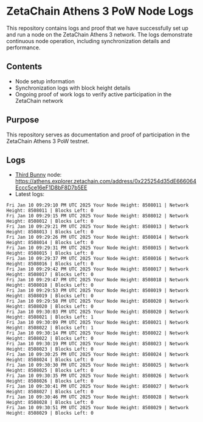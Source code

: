 # ZetaChain Athens 3 PoW Node Logs
This repository contains logs and proof that we have successfully set up and run a node on the ZetaChain Athens 3 network. The logs demonstrate continuous node operation, including synchronization details and performance.

## Contents
- Node setup information
- Synchronization logs with block height details
- Ongoing proof of work logs to verify active participation in the ZetaChain network

## Purpose
This repository serves as documentation and proof of participation in the ZetaChain Athens 3 PoW testnet.

## Logs

- [Third Bunny](https://thirdbunny.xyz/) node: https://athens.explorer.zetachain.com/address/0x225254d35dE666064Eccc5ce16eF1D8bF8D7b5EE
- Latest logs:
```
Fri Jan 10 09:29:10 PM UTC 2025 Your Node Height: 8508011 | Network Height: 8508011 | Blocks Left: 0
Fri Jan 10 09:29:15 PM UTC 2025 Your Node Height: 8508012 | Network Height: 8508012 | Blocks Left: 0
Fri Jan 10 09:29:21 PM UTC 2025 Your Node Height: 8508013 | Network Height: 8508013 | Blocks Left: 0
Fri Jan 10 09:29:26 PM UTC 2025 Your Node Height: 8508014 | Network Height: 8508014 | Blocks Left: 0
Fri Jan 10 09:29:31 PM UTC 2025 Your Node Height: 8508015 | Network Height: 8508015 | Blocks Left: 0
Fri Jan 10 09:29:37 PM UTC 2025 Your Node Height: 8508016 | Network Height: 8508016 | Blocks Left: 0
Fri Jan 10 09:29:42 PM UTC 2025 Your Node Height: 8508017 | Network Height: 8508017 | Blocks Left: 0
Fri Jan 10 09:29:47 PM UTC 2025 Your Node Height: 8508018 | Network Height: 8508018 | Blocks Left: 0
Fri Jan 10 09:29:53 PM UTC 2025 Your Node Height: 8508019 | Network Height: 8508019 | Blocks Left: 0
Fri Jan 10 09:29:58 PM UTC 2025 Your Node Height: 8508020 | Network Height: 8508020 | Blocks Left: 0
Fri Jan 10 09:30:03 PM UTC 2025 Your Node Height: 8508020 | Network Height: 8508021 | Blocks Left: 1
Fri Jan 10 09:30:09 PM UTC 2025 Your Node Height: 8508021 | Network Height: 8508022 | Blocks Left: 1
Fri Jan 10 09:30:14 PM UTC 2025 Your Node Height: 8508022 | Network Height: 8508022 | Blocks Left: 0
Fri Jan 10 09:30:19 PM UTC 2025 Your Node Height: 8508023 | Network Height: 8508023 | Blocks Left: 0
Fri Jan 10 09:30:25 PM UTC 2025 Your Node Height: 8508024 | Network Height: 8508024 | Blocks Left: 0
Fri Jan 10 09:30:30 PM UTC 2025 Your Node Height: 8508025 | Network Height: 8508025 | Blocks Left: 0
Fri Jan 10 09:30:35 PM UTC 2025 Your Node Height: 8508026 | Network Height: 8508026 | Blocks Left: 0
Fri Jan 10 09:30:41 PM UTC 2025 Your Node Height: 8508027 | Network Height: 8508027 | Blocks Left: 0
Fri Jan 10 09:30:46 PM UTC 2025 Your Node Height: 8508028 | Network Height: 8508028 | Blocks Left: 0
Fri Jan 10 09:30:51 PM UTC 2025 Your Node Height: 8508029 | Network Height: 8508029 | Blocks Left: 0
```
